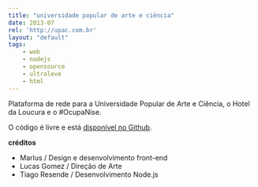 ```yaml
---
title: "universidade popular de arte e ciência"
date: 2013-07
rel: 'http://upac.com.br'
layout: "default"
tags:
	- web
	- nodejs
	- opensource
	- ultraleve
	- html
---
```


Plataforma de rede para a Universidade Popular de Arte e Ciência, o Hotel da Loucura e o #OcupaNise.

O código é livre e está [disponível no Github](https://github.com/ultraleve/upac/).

**créditos**

- Marlus / Design e desenvolvimento front-end
- Lucas Gomez / Direção de Arte
- Tiago Resende / Desenvolvimento Node.js